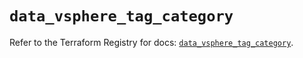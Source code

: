 # `data_vsphere_tag_category`

Refer to the Terraform Registry for docs: [`data_vsphere_tag_category`](https://registry.terraform.io/providers/vmware/vsphere/2.14.1/docs/data-sources/tag_category).
